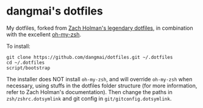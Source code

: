 # dangmai's dotfiles

My dotfiles, forked from [Zach Holman's legendary dotfiles][], in combination with
the excellent [oh-my-zsh][].

To install:
```
git clone https://github.com/dangmai/dotfiles.git ~/.dotfiles
cd ~/.dotfiles
script/bootstrap
```

The installer does NOT install `oh-my-zsh`, and will override `oh-my-zsh` when
necessary, using stuffs in the dotfiles folder structure (for more information,
refer to Zach Holman's documentation). Then change the paths in
`zsh/zshrc.dotsymlink` and git config in `git/gitconfig.dotsymlink`.

[Zach Holman's legendary dotfiles]: https://github.com/holman/dotfiles
[oh-my-zsh]: https://github.com/robbyrussell/oh-my-zsh
